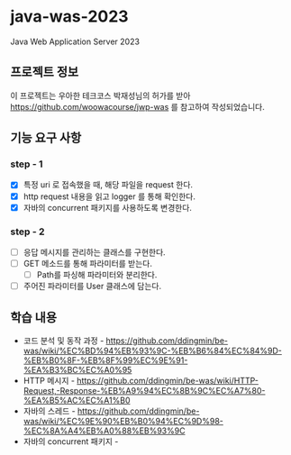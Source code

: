 # java-was-2023

Java Web Application Server 2023

## 프로젝트 정보

이 프로젝트는 우아한 테크코스 박재성님의 허가를 받아 https://github.com/woowacourse/jwp-was
를 참고하여 작성되었습니다.

## 기능 요구 사항

### step - 1

- [X] 특정 uri 로 접속했을 때, 해당 파일을 request 한다.
- [X] http request 내용을 읽고 logger 를 통해 확인한다.
- [X] 자바의 concurrent 패키지를 사용하도록 변경한다.

### step - 2

- [ ] 응답 메시지를 관리하는 클래스를 구현한다.
- [ ] GET 메소드를 통해 파라미터를 받는다.
    - [ ] Path를 파싱해 파라미터와 분리한다.
- [ ] 주어진 파라미터를 User 클래스에 담는다.

## 학습 내용

- 코드 분석 및 동작
  과정 - https://github.com/ddingmin/be-was/wiki/%EC%BD%94%EB%93%9C-%EB%B6%84%EC%84%9D-%EB%B0%8F-%EB%8F%99%EC%9E%91-%EA%B3%BC%EC%A0%95
- HTTP
  메시지 - https://github.com/ddingmin/be-was/wiki/HTTP-Request,-Response-%EB%A9%94%EC%8B%9C%EC%A7%80-%EA%B5%AC%EC%A1%B0
- 자바의 스레드 - https://github.com/ddingmin/be-was/wiki/%EC%9E%90%EB%B0%94%EC%9D%98-%EC%8A%A4%EB%A0%88%EB%93%9C
- 자바의 concurrent 패키지 - 
